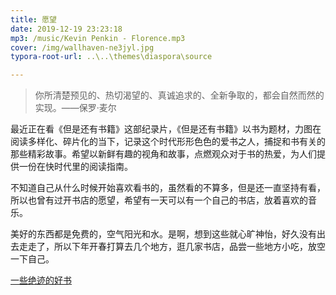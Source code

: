 ```yaml
---
title: 愿望
date: 2019-12-19 23:23:18
mp3: /music/Kevin Penkin - Florence.mp3
cover: /img/wallhaven-ne3jyl.jpg
typora-root-url: ..\..\themes\diaspora\source

---
```


> 你所清楚预见的、热切渴望的、真诚追求的、全新争取的，都会自然而然的实现。——保罗·麦尔

最近正在看《但是还有书籍》这部纪录片，《但是还有书籍》以书为题材，力图在阅读多样化、碎片化的当下，记录这个时代形形色色的爱书之人，捕捉和书有关的那些精彩故事。希望以新鲜有趣的视角和故事，点燃观众对于书的热爱，为人们提供一份在快时代里的阅读指南。

不知道自己从什么时候开始喜欢看书的，虽然看的不算多，但是还一直坚持有看，所以也曾有过开书店的愿望，希望有一天可以有一个自己的书店，放着喜欢的音乐。

美好的东西都是免费的，空气阳光和水。是啊，想到这些就心旷神怡，好久没有出去走走了，所以下年开春打算去几个地方，逛几家书店，品尝一些地方小吃，放空一下自己。





[一些绝迹的好书](https://mp.weixin.qq.com/s/fhhKxG7n_q8lp9k1XdTA4Q)